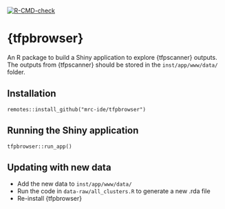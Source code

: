 <!-- badges: start -->
  [![R-CMD-check](https://github.com/jumpingrivers/tfpbrowser/workflows/R-CMD-check/badge.svg)](https://github.com/jumpingrivers/tfpbrowser/actions)
<!-- badges: end -->

# {tfpbrowser}

An R package to build a Shiny application to explore {tfpscanner} outputs. The outputs from {tfpscanner} should be stored in the `inst/app/www/data/` folder.

## Installation

```
remotes::install_github("mrc-ide/tfpbrowser")
```

## Running the Shiny application

```
tfpbrowser::run_app()
```

## Updating with new data

* Add the new data to `inst/app/www/data/`
* Run the code in `data-raw/all_clusters.R` to generate a new .rda file
* Re-install {tfpbrowser}

